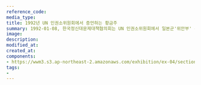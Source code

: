 ```yaml
---
reference_code:
media_type:
title: 1992년 UN 인권소위원회에서 증언하는 황금주
summary: 1992-01-08, 한국정신대문제대책협의회는 UN 인권소위원회에서 일본군'위안부' 문제를 보고했다. 당시 황금주가 참여하여 피해사실을 증언했다. 
image:
description:
modified_at:
created_at:
components:
- https://wwm3.s3.ap-northeast-2.amazonaws.com/exhibition/ex-04/section-01-right/18_UN+인권소위원회에서+증언하는+황금주.jpg
tags:
-
---
```

